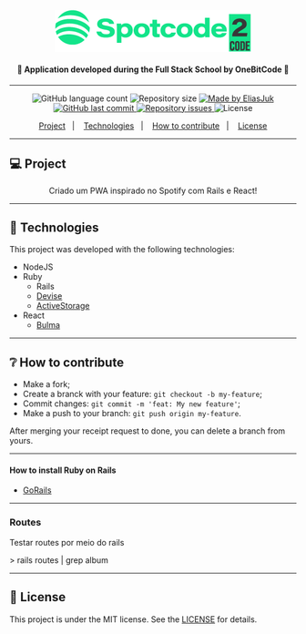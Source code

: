 <h4 align="center">
    <img alt="spotcode" title="#spotcode" src="readme/logo.png"/>
</h4>

<h4 align="center"> 
  🚀 Application developed during the Full Stack School by OneBitCode 🚀
</h4>

---

<p align="center">
  <img alt="GitHub language count" src="https://img.shields.io/github/languages/count/EliasJuk/spotcode">	
  <img alt="Repository size" src="https://img.shields.io/github/repo-size/EliasJuk/spotcode">
	
  <a href="https://www.linkedin.com/in/eliaspjuk/">
    <img alt="Made by EliasJuk" src="https://img.shields.io/badge/made%20by-EliasJuk-%2304D361">
  </a>
  
  <a href="https://github.com/EliasJuk/spotcode/commits/master">
    <img alt="GitHub last commit" src="https://img.shields.io/github/last-commit/EliasJuk/spotcode">
  </a>
  
  <a href="https://github.com/EliasJuk/spotcode/issues">
    <img alt="Repository issues" src="https://img.shields.io/github/issues/EliasJuk/spotcode">
  </a>
  
  <img alt="License" src="https://img.shields.io/badge/license-MIT-brightgreen"> 
<p>


<p align="center">
  <a href="#-project">Project</a>&nbsp;&nbsp;&nbsp;|&nbsp;&nbsp;&nbsp;
  <a href="#rocket-Technologies">Technologies</a>&nbsp;&nbsp;&nbsp;|&nbsp;&nbsp;&nbsp;
  <a href="#-How-to-contribute">How to contribute</a>&nbsp;&nbsp;&nbsp;|&nbsp;&nbsp;&nbsp;
  <a href="#memo-license">License</a>
</p>

---

## 💻 Project

<p align="center">Criado um PWA inspirado no Spotify com Rails e React!</p>

---

## :rocket: Technologies

This project was developed with the following technologies:

- NodeJS
- Ruby
    - Rails
    - [Devise](https://github.com/heartcombo/devise)
    - [ActiveStorage](https://edgeguides.rubyonrails.org/active_storage_overview.html)
- React
    - [Bulma](#)

---

## ❔ How to contribute

- Make a fork;
- Create a branck with your feature: `git checkout -b my-feature`;
- Commit changes: `git commit -m 'feat: My new feature'`;
- Make a push to your branch: `git push origin my-feature`.

After merging your receipt request to done, you can delete a branch from yours.

---

#### How to install Ruby on Rails

- [GoRails](https://gorails.com/setup/)

---

### Routes
<p>Testar routes por meio do rails<p>
> rails routes | grep album

---

## :memo: License

This project is under the MIT license. See the [LICENSE](LICENSE.md) for details.


